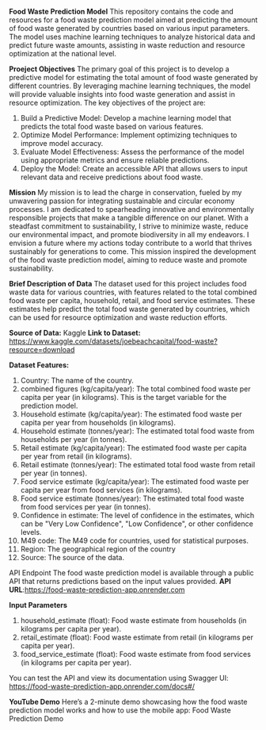 **Food Waste Prediction Model**
This repository contains the code and resources for a food waste prediction model aimed at predicting the amount of food waste generated by countries based on various input parameters. The model uses machine learning techniques to analyze historical data and predict future waste amounts, assisting in waste reduction and resource optimization at the national level.

**Proeject Objectives**
The primary goal of this project is to develop a predictive model for estimating the total amount of food waste generated by different countries. By leveraging machine learning techniques, the model will provide valuable insights into food waste generation and assist in resource optimization. The key objectives of the project are:

1. Build a Predictive Model: Develop a machine learning model that predicts the total food waste based on various features.
2. Optimize Model Performance: Implement optimizing techniques to improve model accuracy.
3. Evaluate Model Effectiveness: Assess the performance of the model using appropriate metrics and ensure reliable predictions.
4. Deploy the Model: Create an accessible API that allows users to input relevant data and receive predictions about food waste. 

**Mission**
My mission is to lead the charge in conservation, fueled by my unwavering passion for integrating sustainable and circular economy processes. I am dedicated to spearheading innovative and environmentally responsible projects that make a tangible difference on our planet. With a steadfast commitment to sustainability, I strive to minimize waste, reduce our environmental impact, and promote biodiversity in all my endeavors. I envision a future where my actions today contribute to a world that thrives sustainably for generations to come. This mission inspired the development of the food waste prediction model, aiming to reduce waste and promote sustainability.

**Brief Description of Data**
The dataset used for this project includes food waste data for various countries, with features related to the total combined food waste per capita, household, retail, and food service estimates. These estimates help predict the total food waste generated by countries, which can be used for resource optimization and waste reduction efforts.

**Source of Data:** Kaggle 
**Link to Dataset:** https://www.kaggle.com/datasets/joebeachcapital/food-waste?resource=download

**Dataset Features:**
1. Country: The name of the country.
2. combined figures (kg/capita/year): The total combined food waste per capita per year (in kilograms). This is the target variable for the prediction model.
3. Household estimate (kg/capita/year): The estimated food waste per capita per year from households (in kilograms).
4. Household estimate (tonnes/year): The estimated total food waste from households per year (in tonnes).
5. Retail estimate (kg/capita/year): The estimated food waste per capita per year from retail (in kilograms).
6. Retail estimate (tonnes/year): The estimated total food waste from retail per year (in tonnes).
7. Food service estimate (kg/capita/year): The estimated food waste per capita per year from food services (in kilograms).
8. Food service estimate (tonnes/year): The estimated total food waste from food services per year (in tonnes).
9. Confidence in estimate: The level of confidence in the estimates, which can be "Very Low Confidence", "Low Confidence", or other confidence levels.
10. M49 code: The M49 code for countries, used for statistical purposes.
11. Region: The geographical region of the country
12. Source: The source of the data.

API Endpoint
The food waste prediction model is available through a public API that returns predictions based on the input values provided.
**API URL**:https://food-waste-prediction-app.onrender.com

**Input Parameters**
1. household_estimate (float): Food waste estimate from households (in kilograms per capita per year).
2. retail_estimate (float): Food waste estimate from retail (in kilograms per capita per year).
3. food_service_estimate (float): Food waste estimate from food services (in kilograms per capita per year).

You can test the API and view its documentation using Swagger UI:
https://food-waste-prediction-app.onrender.com/docs#/

**YouTube Demo**
Here’s a 2-minute demo showcasing how the food waste prediction model works and how to use the mobile app:
Food Waste Prediction Demo

